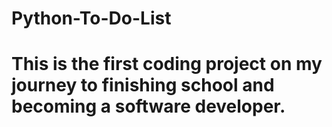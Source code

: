 # Python-To-Do-List
# This is the first coding project on my journey to finishing school and becoming a software developer. 
